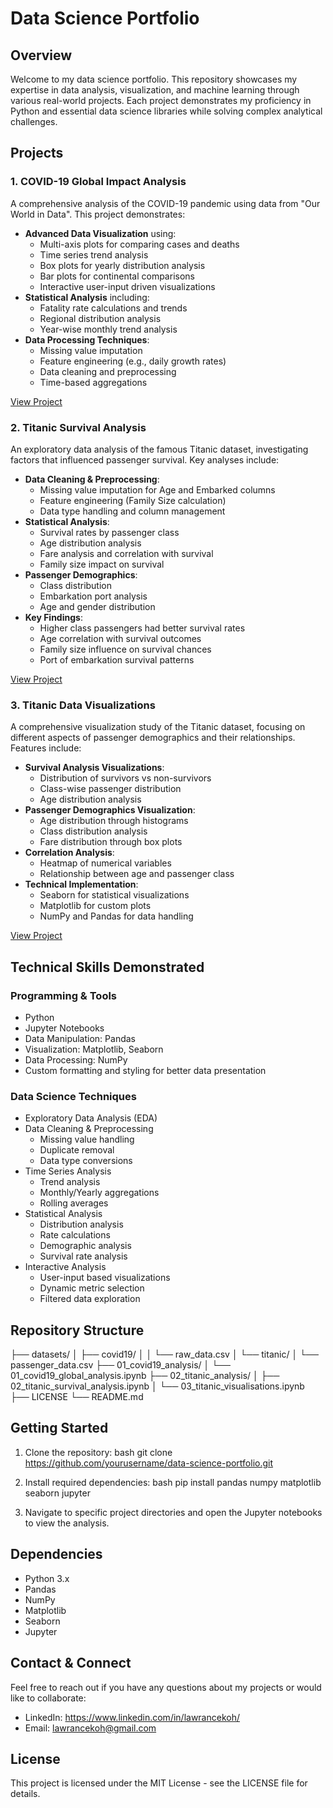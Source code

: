 # Data Science Portfolio

## Overview
Welcome to my data science portfolio. This repository showcases my expertise in data analysis, visualization, and machine learning through various real-world projects. Each project demonstrates my proficiency in Python and essential data science libraries while solving complex analytical challenges.

## Projects

### 1. COVID-19 Global Impact Analysis
A comprehensive analysis of the COVID-19 pandemic using data from "Our World in Data". This project demonstrates:

- **Advanced Data Visualization** using:
  - Multi-axis plots for comparing cases and deaths
  - Time series trend analysis
  - Box plots for yearly distribution analysis
  - Bar plots for continental comparisons
  - Interactive user-input driven visualizations
- **Statistical Analysis** including:
  - Fatality rate calculations and trends
  - Regional distribution analysis
  - Year-wise monthly trend analysis
- **Data Processing Techniques**:
  - Missing value imputation
  - Feature engineering (e.g., daily growth rates)
  - Data cleaning and preprocessing
  - Time-based aggregations

[View Project](./01_covid19_analysis/01_covid19_global_analysis.ipynb)

### 2. Titanic Survival Analysis
An exploratory data analysis of the famous Titanic dataset, investigating factors that influenced passenger survival. Key analyses include:

- **Data Cleaning & Preprocessing**:
  - Missing value imputation for Age and Embarked columns
  - Feature engineering (Family Size calculation)
  - Data type handling and column management
- **Statistical Analysis**:
  - Survival rates by passenger class
  - Age distribution analysis
  - Fare analysis and correlation with survival
  - Family size impact on survival
- **Passenger Demographics**:
  - Class distribution
  - Embarkation port analysis
  - Age and gender distribution
- **Key Findings**:
  - Higher class passengers had better survival rates
  - Age correlation with survival outcomes
  - Family size influence on survival chances
  - Port of embarkation survival patterns

[View Project](./02_titanic_analysis/02_titanic_survival_analysis.ipynb)

### 3. Titanic Data Visualizations
A comprehensive visualization study of the Titanic dataset, focusing on different aspects of passenger demographics and their relationships. Features include:

- **Survival Analysis Visualizations**:
  - Distribution of survivors vs non-survivors
  - Class-wise passenger distribution
  - Age distribution analysis
- **Passenger Demographics Visualization**:
  - Age distribution through histograms
  - Class distribution analysis
  - Fare distribution through box plots
- **Correlation Analysis**:
  - Heatmap of numerical variables
  - Relationship between age and passenger class
- **Technical Implementation**:
  - Seaborn for statistical visualizations
  - Matplotlib for custom plots
  - NumPy and Pandas for data handling

[View Project](./02_titanic_analysis/03_titanic_visualisations.ipynb)

## Technical Skills Demonstrated

### Programming & Tools
- Python
- Jupyter Notebooks
- Data Manipulation: Pandas
- Visualization: Matplotlib, Seaborn
- Data Processing: NumPy
- Custom formatting and styling for better data presentation

### Data Science Techniques
- Exploratory Data Analysis (EDA)
- Data Cleaning & Preprocessing
  - Missing value handling
  - Duplicate removal
  - Data type conversions
- Time Series Analysis
  - Trend analysis
  - Monthly/Yearly aggregations
  - Rolling averages
- Statistical Analysis
  - Distribution analysis
  - Rate calculations
  - Demographic analysis
  - Survival rate analysis
- Interactive Analysis
  - User-input based visualizations
  - Dynamic metric selection
  - Filtered data exploration

## Repository Structure
├── datasets/
│   ├── covid19/
│   │   └── raw_data.csv
│   └── titanic/
│       └── passenger_data.csv
├── 01_covid19_analysis/
│   └── 01_covid19_global_analysis.ipynb
├── 02_titanic_analysis/
│   ├── 02_titanic_survival_analysis.ipynb
│   └── 03_titanic_visualisations.ipynb
├── LICENSE
└── README.md

## Getting Started
1. Clone the repository:
bash
git clone https://github.com/yourusername/data-science-portfolio.git

2. Install required dependencies:
bash
pip install pandas numpy matplotlib seaborn jupyter

3. Navigate to specific project directories and open the Jupyter notebooks to view the analysis.

## Dependencies
- Python 3.x
- Pandas
- NumPy
- Matplotlib
- Seaborn
- Jupyter

## Contact & Connect
Feel free to reach out if you have any questions about my projects or would like to collaborate:
- LinkedIn: https://www.linkedin.com/in/lawrancekoh/
- Email: lawrancekoh@gmail.com

## License
This project is licensed under the MIT License - see the LICENSE file for details.
